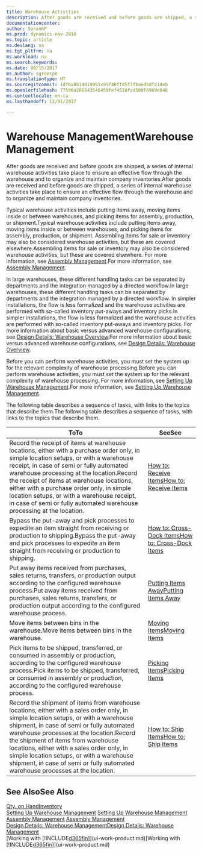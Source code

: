```yaml
---
title: Warehouse Activities
description: After goods are received and before goods are shipped, a series of internal warehouse activities take place to ensure an effective flow through the warehouse and to organize and maintain company inventories.
documentationcenter: 
author: SorenGP
ms.prod: dynamics-nav-2018
ms.topic: article
ms.devlang: na
ms.tgt_pltfrm: na
ms.workload: na
ms.search.keywords: 
ms.date: 08/15/2017
ms.author: sgroespe
ms.translationtype: HT
ms.sourcegitcommit: 1dfba8b14019991c95f40ffd5f7fbaed5df414eb
ms.openlocfilehash: 77590a208843546459fef4528fad500f8969e846
ms.contentlocale: en-ca
ms.lasthandoff: 12/01/2017

---
```

# <a name="warehouse-management"></a><span data-ttu-id="b611f-103">Warehouse Management</span><span class="sxs-lookup"><span data-stu-id="b611f-103">Warehouse Management</span></span>
<span data-ttu-id="b611f-104">After goods are received and before goods are shipped, a series of internal warehouse activities take place to ensure an effective flow through the warehouse and to organize and maintain company inventories.</span><span class="sxs-lookup"><span data-stu-id="b611f-104">After goods are received and before goods are shipped, a series of internal warehouse activities take place to ensure an effective flow through the warehouse and to organize and maintain company inventories.</span></span>

<span data-ttu-id="b611f-105">Typical warehouse activities include putting items away, moving items inside or between warehouses, and picking items for assembly, production, or shipment.</span><span class="sxs-lookup"><span data-stu-id="b611f-105">Typical warehouse activities include putting items away, moving items inside or between warehouses, and picking items for assembly, production, or shipment.</span></span> <span data-ttu-id="b611f-106">Assembling items for sale or inventory may also be considered warehouse activities, but these are covered elsewhere.</span><span class="sxs-lookup"><span data-stu-id="b611f-106">Assembling items for sale or inventory may also be considered warehouse activities, but these are covered elsewhere.</span></span> <span data-ttu-id="b611f-107">For more information, see [Assembly Management](assembly-assemble-items.md).</span><span class="sxs-lookup"><span data-stu-id="b611f-107">For more information, see [Assembly Management](assembly-assemble-items.md).</span></span>  

<span data-ttu-id="b611f-108">In large warehouses, these different handling tasks can be separated by departments and the integration managed by a directed workflow.</span><span class="sxs-lookup"><span data-stu-id="b611f-108">In large warehouses, these different handling tasks can be separated by departments and the integration managed by a directed workflow.</span></span> <span data-ttu-id="b611f-109">In simpler installations, the flow is less formalized and the warehouse activities are performed with so-called inventory put-aways and inventory picks.</span><span class="sxs-lookup"><span data-stu-id="b611f-109">In simpler installations, the flow is less formalized and the warehouse activities are performed with so-called inventory put-aways and inventory picks.</span></span> <span data-ttu-id="b611f-110">For more information about basic versus advanced warehouse configurations, see [Design Details: Warehouse Overview](design-details-warehouse-overview.md).</span><span class="sxs-lookup"><span data-stu-id="b611f-110">For more information about basic versus advanced warehouse configurations, see [Design Details: Warehouse Overview](design-details-warehouse-overview.md).</span></span>

<span data-ttu-id="b611f-111">Before you can perform warehouse activities, you must set the system up for the relevant complexity of warehouse processing.</span><span class="sxs-lookup"><span data-stu-id="b611f-111">Before you can perform warehouse activities, you must set the system up for the relevant complexity of warehouse processing.</span></span> <span data-ttu-id="b611f-112">For more information, see [Setting Up Warehouse Management](warehouse-setup-warehouse.md).</span><span class="sxs-lookup"><span data-stu-id="b611f-112">For more information, see [Setting Up Warehouse Management](warehouse-setup-warehouse.md).</span></span>

 <span data-ttu-id="b611f-113">The following table describes a sequence of tasks, with links to the topics that describe them.</span><span class="sxs-lookup"><span data-stu-id="b611f-113">The following table describes a sequence of tasks, with links to the topics that describe them.</span></span>   

|<span data-ttu-id="b611f-114">**To**</span><span class="sxs-lookup"><span data-stu-id="b611f-114">**To**</span></span>|<span data-ttu-id="b611f-115">**See**</span><span class="sxs-lookup"><span data-stu-id="b611f-115">**See**</span></span>|  
|------------|-------------|  
|<span data-ttu-id="b611f-116">Record the receipt of items at warehouse locations, either with a purchase order only, in simple location setups, or with a warehouse receipt, in case of semi or fully automated warehouse processing at the location.</span><span class="sxs-lookup"><span data-stu-id="b611f-116">Record the receipt of items at warehouse locations, either with a purchase order only, in simple location setups, or with a warehouse receipt, in case of semi or fully automated warehouse processing at the location.</span></span>|[<span data-ttu-id="b611f-117">How to: Receive Items</span><span class="sxs-lookup"><span data-stu-id="b611f-117">How to: Receive Items</span></span>](warehouse-how-receive-items.md)|
|<span data-ttu-id="b611f-118">Bypass the put-away and pick processes to expedite an item straight from receiving or production to shipping.</span><span class="sxs-lookup"><span data-stu-id="b611f-118">Bypass the put-away and pick processes to expedite an item straight from receiving or production to shipping.</span></span>|[<span data-ttu-id="b611f-119">How to: Cross-Dock Items</span><span class="sxs-lookup"><span data-stu-id="b611f-119">How to: Cross-Dock Items</span></span>](warehouse-how-to-cross-dock-items.md)|    
|<span data-ttu-id="b611f-120">Put away items received from purchases, sales returns, transfers, or production output according to the configured warehouse process.</span><span class="sxs-lookup"><span data-stu-id="b611f-120">Put away items received from purchases, sales returns, transfers, or production output according to the configured warehouse process.</span></span>|[<span data-ttu-id="b611f-121">Putting Items Away</span><span class="sxs-lookup"><span data-stu-id="b611f-121">Putting Items Away</span></span>](warehouse-put-away-items.md)|
|<span data-ttu-id="b611f-122">Move items between bins in the warehouse.</span><span class="sxs-lookup"><span data-stu-id="b611f-122">Move items between bins in the warehouse.</span></span>|[<span data-ttu-id="b611f-123">Moving Items</span><span class="sxs-lookup"><span data-stu-id="b611f-123">Moving Items</span></span>](warehouse-move-items.md)|
|<span data-ttu-id="b611f-124">Pick items to be shipped, transferred, or consumed in assembly or production, according to the configured warehouse process.</span><span class="sxs-lookup"><span data-stu-id="b611f-124">Pick items to be shipped, transferred, or consumed in assembly or production, according to the configured warehouse process.</span></span>|[<span data-ttu-id="b611f-125">Picking Items</span><span class="sxs-lookup"><span data-stu-id="b611f-125">Picking Items</span></span>](warehouse-pick-items.md)|
|<span data-ttu-id="b611f-126">Record the shipment of items from warehouse locations, either with a sales order only, in simple location setups, or with a warehouse shipment, in case of semi or fully automated warehouse processes at the location.</span><span class="sxs-lookup"><span data-stu-id="b611f-126">Record the shipment of items from warehouse locations, either with a sales order only, in simple location setups, or with a warehouse shipment, in case of semi or fully automated warehouse processes at the location.</span></span>|[<span data-ttu-id="b611f-127">How to: Ship Items</span><span class="sxs-lookup"><span data-stu-id="b611f-127">How to: Ship Items</span></span>](warehouse-how-ship-items.md)|  

## <a name="see-also"></a><span data-ttu-id="b611f-128">See Also</span><span class="sxs-lookup"><span data-stu-id="b611f-128">See Also</span></span>  
 [<span data-ttu-id="b611f-129">Qty. on Hand</span><span class="sxs-lookup"><span data-stu-id="b611f-129">Inventory</span></span>](inventory-manage-inventory.md)  
 <span data-ttu-id="b611f-130">[Setting Up Warehouse Management](warehouse-setup-warehouse.md)   </span><span class="sxs-lookup"><span data-stu-id="b611f-130">[Setting Up Warehouse Management](warehouse-setup-warehouse.md)   </span></span>  
 <span data-ttu-id="b611f-131">[Assembly Management](assembly-assemble-items.md)  </span><span class="sxs-lookup"><span data-stu-id="b611f-131">[Assembly Management](assembly-assemble-items.md)  </span></span>  
[<span data-ttu-id="b611f-132">Design Details: Warehouse Management</span><span class="sxs-lookup"><span data-stu-id="b611f-132">Design Details: Warehouse Management</span></span>](design-details-warehouse-management.md)  
 <span data-ttu-id="b611f-133">[Working with [!INCLUDE[d365fin](includes/d365fin_md.md)]](ui-work-product.md)</span><span class="sxs-lookup"><span data-stu-id="b611f-133">[Working with [!INCLUDE[d365fin](includes/d365fin_md.md)]](ui-work-product.md)</span></span>  

